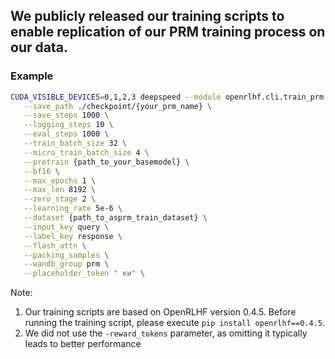 ## We publicly released our training scripts to enable replication of our PRM training process on our data.

### Example
```bash
CUDA_VISIBLE_DEVICES=0,1,2,3 deepspeed --module openrlhf.cli.train_prm \
   --save_path ./checkpoint/{your_prm_name} \
   --save_steps 1000 \
   --logging_steps 10 \
   --eval_steps 1000 \
   --train_batch_size 32 \
   --micro_train_batch_size 4 \
   --pretrain {path_to_your_basemodel} \
   --bf16 \
   --max_epochs 1 \
   --max_len 8192 \
   --zero_stage 2 \
   --learning_rate 5e-6 \
   --dataset {path_to_asprm_train_dataset} \
   --input_key query \
   --label_key response \
   --flash_attn \
   --packing_samples \
   --wandb_group prm \
   --placeholder_token " ки" \
```

Note:
1. Our training scripts are based on OpenRLHF version 0.4.5. Before running the training script, please execute `pip install openrlhf==0.4.5`.
2. We did not use the `-reward_tokens` parameter, as omitting it typically leads to better performance
